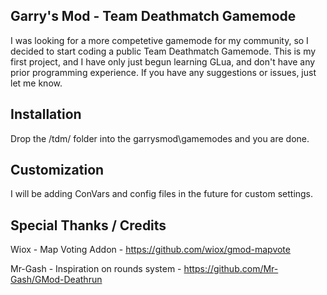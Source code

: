 ## Garry's Mod - Team Deathmatch Gamemode

I was looking for a more competetive gamemode for my community, so I decided to start coding a public Team Deathmatch Gamemode. This is my first project, and I have only just begun learning GLua, and don't have any prior programming experience. If you have any suggestions or issues, just let me know.

## Installation
Drop the /tdm/ folder into the garrysmod\gamemodes and you are done. 

## Customization
I will be adding ConVars and config files in the future for custom settings.

## Special Thanks / Credits
Wiox - Map Voting Addon - https://github.com/wiox/gmod-mapvote

Mr-Gash - Inspiration on rounds system - https://github.com/Mr-Gash/GMod-Deathrun
